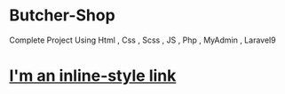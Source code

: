 # Butcher-Shop
 Complete Project Using Html , Css , Scss , JS , Php , MyAdmin , Laravel9

# [I'm an inline-style link]([https://github.com/Moohameed47/Butcher-Shop/blob/main/ButcherShop.mkv])
